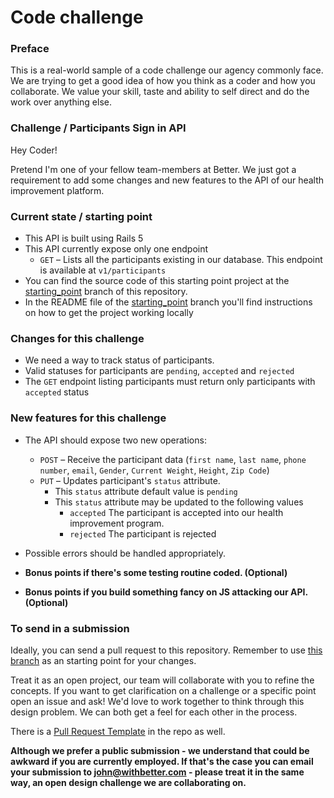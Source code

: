 # Code challenge

### Preface
This is a real-world sample of a code challenge our agency commonly  face. We are trying to get a good idea of how you think as a coder and how you collaborate. We value your skill, taste and ability to self direct and do the work over anything else.

### Challenge / Participants Sign in API

Hey Coder!

Pretend I'm one of your fellow team-members at Better. We just got a requirement to add some changes and new features to the API of our health improvement platform.

### Current state / starting point

- This API is built using Rails 5
- This API currently expose only one endpoint
  - `GET` – Lists all the participants existing in our database. This endpoint is available at `v1/participants`
- You can find the source code of this starting point project at the [starting_point](https://github.com/withbetterco/code-challenge/tree/starting_point) branch of this repository.
- In the README file of the [starting_point](https://github.com/withbetterco/code-challenge/tree/starting_point) branch you'll find instructions on how to get the project working locally

### Changes for this challenge

- We need a way to track status of participants.
- Valid statuses for participants are `pending`, `accepted` and `rejected`
- The `GET` endpoint listing participants must return only participants with `accepted` status

### New features for this challenge

- The API should expose two new operations:

  - `POST` – Receive the participant data (`first name`, `last name`, `phone number`, `email`, `Gender`, `Current Weight`, `Height`, `Zip Code`)
  - `PUT` – Updates participant's `status` attribute.
    - This `status` attribute default value is `pending`
    - This `status` attribute may be updated to the following values
      - `accepted` The participant is accepted into our health improvement program.
      - `rejected` The participant is rejected

- Possible errors should be handled appropriately.
- **Bonus points if there's some testing routine coded. (Optional)**
- **Bonus points if you build something fancy on JS attacking our API. (Optional)**


### To send in a submission

Ideally, you can send a pull request to this repository. Remember to use [this branch](https://github.com/withbetterco/code-challenge/tree/starting_point) as an starting point for your changes.

Treat it as an open project, our team will collaborate with you to refine the concepts. If you want to get clarification on a challenge or a specific point open an issue and ask! We'd love to work together to think through this design problem. We can both get a feel for each other in the process.

There is a [Pull Request Template](https://github.com/withbetterco/code-challenge/blob/master/PULL_REQUEST_TEMPLATE.md) in the repo as well.

**Although we prefer a public submission - we understand that could be awkward if you are currently employed. If that's the case you can email your submission to john@withbetter.com - please treat it in the same way, an open design challenge we are collaborating on.**

